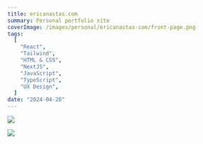 ```yaml
---
title: ericanastas.com
summary: Personal portfolio site
coverImage: /images/personal/ericanastas-com/front-page.png
tags:
  [
    "React",
    "Tailwind",
    "HTML & CSS",
    "NextJS",
    "JavaScript",
    "TypeScript",
    "UX Design",
  ]
date: "2024-04-20"
---
```


![](/images/personal/ericanastas-com/project-list.png)

![](/images/personal/ericanastas-com/tags.png)
